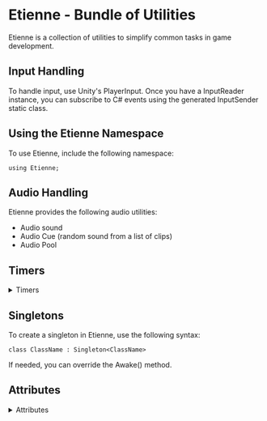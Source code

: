 
# Etienne - Bundle of Utilities

Etienne is a collection of utilities to simplify common tasks in game development.

## Input Handling

To handle input, use Unity's PlayerInput. Once you have a InputReader instance, you can subscribe to C# events using the generated InputSender static class.

## Using the Etienne Namespace

To use Etienne, include the following namespace:

```using Etienne;```

## Audio Handling
 
Etienne provides the following audio utilities:

- Audio sound
- Audio Cue (random sound from a list of clips)
- Audio Pool

## Timers
<details><summary>Timers</summary>
 
Etienne includes a timer utility with the following methods:

- timer.Start(<float>): starts a timer with the given duration
- timer.OnComplete(<delegate>): sets a delegate to be called when the timer completes
- timer.OnUpdate(<delegate(float)>): sets a delegate to be called when the timer updates, passing the time spent as a parameter
- timer.Complete(): completes the timer prematurely
- timer.Kill(): completes the timer without triggering the OnComplete delegate
- timer.Pause(): pauses the timer
- timer.Play(): resumes the timer (automatic, use Play() only when the timer has been paused beforehand)
- timer.Restart(): restarts the timer (sets the time to 0)
 </details>
 
## Singletons

To create a singleton in Etienne, use the following syntax:

```class ClassName : Singleton<ClassName>```

If needed, you can override the Awake() method.

## Attributes
<details><summary>Attributes</summary>
 
### Requirement
Use the **[Requirement(typeof(Type))]** attribute to enforce a requirement for a specific **Component**. This attribute can be used on classes that inherit from MonoBehaviourWithRequirement.
If the requirement is not met, a warning message will be displayed in the inspector.
### CurveCursor
Use the **[CurveCursor(nameof(property))]** attribute to display a red cursor for an **AnimationCurve** property, the parameter property is the float controlling the cursor.
### EnumToggleButtons
Use the **[EnumToggleButtons]** attribute to display an enum as a set of toggle buttons. By default, this attribute will show the label, use **[EnumToggleButtons(true)]** to hide it.
### HideIf
Use the **[HideIf(nameof(property), value)]** attribute to hide a field if the specified property equals the specified value. This attribute can be used with enum and bool properties.
### ShowIf
Use the **[ShowIf(nameof(property), value)]** attribute to show a field if the specified property equals the specified value. This attribute can be used with enum and bool properties.
### PreviewSprite
Use the **[PreviewSprite]** attribute to display a sprite preview for a Sprite property.
### MinMaxRange
Use the **[MinMaxRange(min, max)]** attribute to limit a Range property to a specified minimum and maximum value.
### RangeLabelled
Use the **[RangeLabelled(min, max, labelMin, labelMax)]** attribute to display a labelled range slider for a float property.
### ReadOnly
Use the **[ReadOnly]** attribute to make a property read-only in the inspector.
 
</details>
  
  
  
  
  
  
  
  
  
  
  
  
  
  
  
  
  
  
  
  
  
  
  
  
  
  
  
  
  
  
  
  
  
  
  
